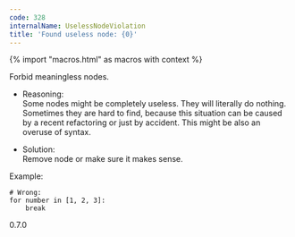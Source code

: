 ```yaml
---
code: 328
internalName: UselessNodeViolation
title: 'Found useless node: {0}'
---
```


{% import "macros.html" as macros with context %}

Forbid meaningless nodes.

  - Reasoning:  
    Some nodes might be completely useless. They will literally do
    nothing. Sometimes they are hard to find, because this situation can
    be caused by a recent refactoring or just by accident. This might be
    also an overuse of syntax.

  - Solution:  
    Remove node or make sure it makes sense.

Example:

    # Wrong:
    for number in [1, 2, 3]:
        break

<div class="versionadded">

0.7.0

</div>